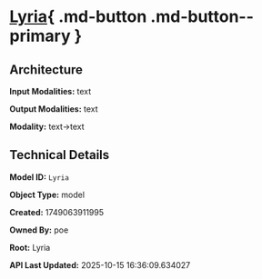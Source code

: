 # [Lyria](https://poe.com/Lyria){ .md-button .md-button--primary }

## Architecture

**Input Modalities:** text

**Output Modalities:** text

**Modality:** text->text


## Technical Details

**Model ID:** `Lyria`

**Object Type:** model

**Created:** 1749063911995

**Owned By:** poe

**Root:** Lyria

**API Last Updated:** 2025-10-15 16:36:09.634027
